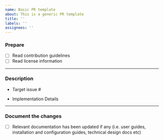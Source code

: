 ```yaml
---
name: Basic PR template
about: This is a generic PR template 
title: ''
labels: ''
assignees: ''
---
```


### Prepare

- [ ] Read contribution guidelines
- [ ] Read license information

-------------------

### Description

- Target issue #
  <!-- Link this PR to issue it is fixing -->

- Implementation Details
  <!-- If the fix is involved one then communicate high level analysis and implementation approach -->

-------------------
### Document the changes

- [ ] Relevant documentation has been updated if any (i.e. user guides, installation and configuration guides, technical design docs etc)

